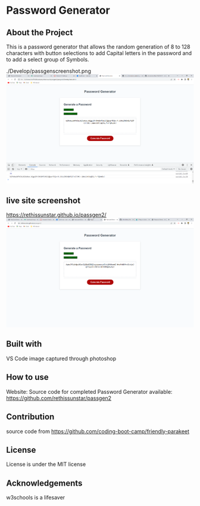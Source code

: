 # Password Generator 
## About the Project
This is a password generator that allows the random generation of 8 to 128 characters with button selections to add Capital letters in the password and to add a select group of Symbols.

./Develop/passgenscreenshot.png
<img src="./Develop/passgenscreenshot.png">

## live site screenshot
https://rethissunstar.github.io/passgen2/
<img src="./Develop/livesitescreen.png">

## Built with
VS Code
image captured through photoshop

## How to use
Website:
Source code for completed Password Generator available: https://github.com/rethissunstar/passgen2



## Contribution
source code from https://github.com/coding-boot-camp/friendly-parakeet

## License
License is under the MIT license

## Acknowledgements
w3schools is a lifesaver